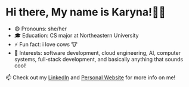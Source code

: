 # Hi there, My name is Karyna!👩‍💻

- 😄 Pronouns: she/her
- 🎓 Education: CS major at Northeastern University
- ⚡ Fun fact: i love cows 🐮
- 🧠 Interests: software development, cloud engineering, AI, computer systems, full-stack development, and basically anything that sounds cool! 

📫 Check out my [LinkedIn](https://www.linkedin.com/in/karynayen/) and [Personal Website](https://www.karynayen.com/) for more info on me!

<!--
**karynayen/karynayen** is a ✨ _special_ ✨ repository because its `README.md` (this file) appears on your GitHub profile.

Here are some ideas to get you started:

- 🔭 I’m currently working on ...
- 🌱 I’m currently learning ...
- 👯 I’m looking to collaborate on ...
- 🤔 I’m looking for help with ...
- 💬 Ask me about ...
- 📫 How to reach me: ...
- 😄 Pronouns: ...
- ⚡ Fun fact: ...
-->
